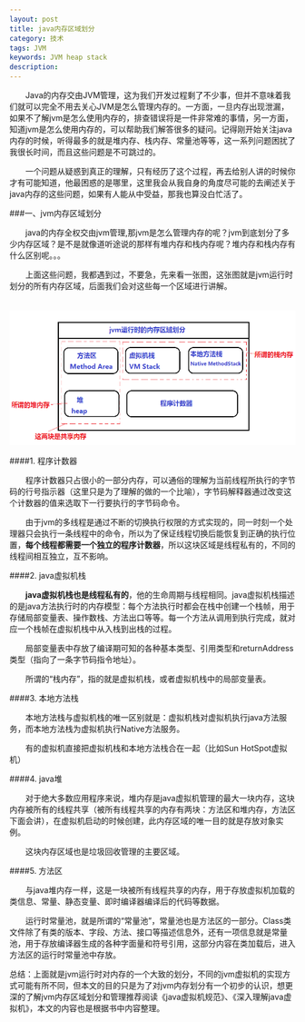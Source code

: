```yaml
---
layout: post
title: java内存区域划分
category: 技术
tags: JVM
keywords: JVM heap stack 
description: 
---
```


　　Java的内存交由JVM管理，这为我们开发过程剩了不少事，但并不意味着我们就可以完全不用去关心JVM是怎么管理内存的。一方面，一旦内存出现泄漏，如果不了解jvm是怎么使用内存的，排查错误将是一件非常难的事情，另一方面，知道jvm是怎么使用内存的，可以帮助我们解答很多的疑问。记得刚开始关注java内存的时候，听得最多的就是堆内存、栈内存、常量池等等，这一系列问题困扰了我很长时间，而且这些问题是不可跳过的。

　　一个问题从疑惑到真正的理解，只有经历了这个过程，再去给别人讲的时候你才有可能知道，他最困惑的是哪里，这里我会从我自身的角度尽可能的去阐述关于java内存的这些问题，如果有人能从中受益，那我也算没白忙活了。

###一、jvm内存区域划分

　　java的内存全权交由jvm管理,那jvm是怎么管理内存的呢？jvm到底划分了多少内存区域？是不是就像道听途说的那样有堆内存和栈内存呢？堆内存和栈内存有什么区别呢。。。

　　上面这些问题，我都遇到过，不要急，先来看一张图，这张图就是jvm运行时划分的所有内存区域，后面我们会对这些每一个区域进行讲解。

　　![16041101](/public/img/tec/2016-4-1-jvm01.png)

####1. 程序计数器

　　程序计数器只占很小的一部分内存，可以通俗的理解为当前线程所执行的字节码的行号指示器（这里只是为了理解的做的一个比喻），字节码解释器通过改变这个计数器的值来选取下一行要执行的字节码命令。

　　由于jvm的多线程是通过不断的切换执行权限的方式实现的，同一时刻一个处理器只会执行一条线程中的命令，所以为了保证线程切换后能恢复到正确的执行位置，**每个线程都需要一个独立的程序计数器**，所以这块区域是线程私有的，不同的线程间相互独立，互不影响。

####2. java虚拟机栈

　　**java虚拟机栈也是线程私有的**，他的生命周期与线程相同。java虚拟机栈描述的是java方法执行时的内存模型：每个方法执行时都会在栈中创建一个栈帧，用于存储局部变量表、操作数栈、方法出口等等。每一个方法从调用到执行完成，就对应一个栈帧在虚拟机栈中从入栈到出栈的过程。

　　局部变量表中存放了编译期可知的各种基本类型、引用类型和returnAddress类型（指向了一条字节码指令地址）。

　　所谓的“栈内存”，指的就是虚拟机栈，或者虚拟机栈中的局部变量表。

####3. 本地方法栈

　　本地方法栈与虚拟机栈的唯一区别就是：虚拟机栈对虚拟机执行java方法服务，而本地方法栈为虚拟机执行Native方法服务。

　　有的虚拟机直接把虚拟机栈和本地方法栈合在一起（比如Sun HotSpot虚拟机）　　　

####4. java堆

　　对于绝大多数应用程序来说，堆内存是java虚拟机管理的最大一块内存，这块内存被所有的线程共享（被所有线程共享的内存有两块：方法区和堆内存，方法区下面会讲），在虚拟机启动的时候创建，此内存区域的唯一目的就是存放对象实例。

　　这块内存区域也是垃圾回收管理的主要区域。

####5. 方法区

　　与java堆内存一样，这是一块被所有线程共享的内存，用于存放虚拟机加载的类信息、常量、静态变量、即时编译器编译后的代码等数据。

　　运行时常量池，就是所谓的“常量池”，常量池也是方法区的一部分。Class类文件除了有类的版本、字段、方法、接口等描述信息外，还有一项信息就是常量池，用于存放编译器生成的各种字面量和符号引用，这部分内容在类加载后，进入方法区的运行时常量池中存放。

总结：上面就是jvm运行时对内存的一个大致的划分，不同的jvm虚拟机的实现方式可能有所不同，但本文的目的只是为了对jvm内存划分有一个初步的认识，想更深的了解jvm内存区域划分和管理推荐阅读《java虚拟机规范》、《深入理解java虚拟机》，本文的内容也是根据书中内容整理。

　　　　　　